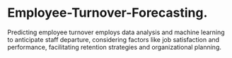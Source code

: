 # Employee-Turnover-Forecasting.
   Predicting employee turnover employs data analysis and machine learning to anticipate staff departure, considering factors like job satisfaction and performance, facilitating retention strategies and organizational planning.

